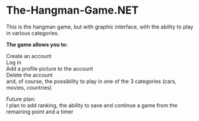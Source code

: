 # The-Hangman-Game.NET
This is the hangman game, but with graphic interface, with the ability to play in various categories. <br>

<b> The game allows you to: </b><br>
 <p> Create an account <br>
  Log in <br>
  Add a profile picture to the account <br>
  Delete the account  <br>
  and, of course, the possibility to play in one of the 3 categories (cars, movies, countries) <br>

Future plan: <br>
  I plan to add ranking, the ability to save and continue a game from the remaining point and a timer

